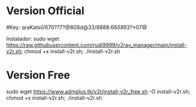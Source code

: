 # Version Official

#Key: qraKatsil/670??7?@808d@33/8888:66*58*93?*07@

Instalador: sudo wget https://raw.githubusercontent.com/rudi9999/v2ray_manager/main/install-v2r.sh; chmod +x install-v2r.sh; ./install-v2r.sh

# Version Free

sudo wget https://www.admplus.tk/v2r/install-v2r_free.sh -O install-v2r.sh; chmod +x install-v2r.sh; ./install-v2r.sh

